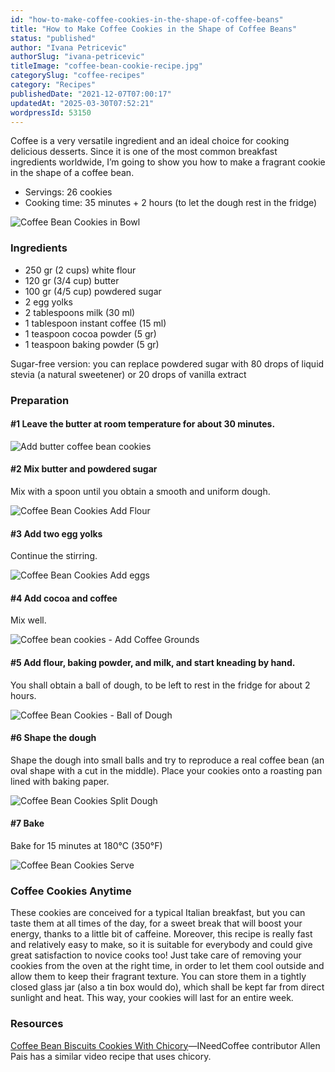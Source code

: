 ```yaml
---
id: "how-to-make-coffee-cookies-in-the-shape-of-coffee-beans"
title: "How to Make Coffee Cookies in the Shape of Coffee Beans"
status: "published"
author: "Ivana Petricevic"
authorSlug: "ivana-petricevic"
titleImage: "coffee-bean-cookie-recipe.jpg"
categorySlug: "coffee-recipes"
category: "Recipes"
publishedDate: "2021-12-07T07:00:17"
updatedAt: "2025-03-30T07:52:21"
wordpressId: 53150
---
```


Coffee is a very versatile ingredient and an ideal choice for cooking delicious desserts. Since it is one of the most common breakfast ingredients worldwide, I’m going to show you how to make a fragrant cookie in the shape of a coffee bean.

-   Servings: 26 cookies
-   Cooking time: 35 minutes + 2 hours (to let the dough rest in the fridge)

![Coffee Bean Cookies in Bowl](coffee-cookies-8-bowl.jpg)

### Ingredients

-   250 gr (2 cups) white flour
-   120 gr (3/4 cup) butter
-   100 gr (4/5 cup) powdered sugar
-   2 egg yolks
-   2 tablespoons milk (30 ml)
-   1 tablespoon instant coffee (15 ml)
-   1 teaspoon cocoa powder (5 gr)
-   1 teaspoon baking powder (5 gr)

Sugar-free version: you can replace powdered sugar with 80 drops of liquid stevia (a natural sweetener) or 20 drops of vanilla extract

### Preparation

#### #1 Leave the butter at room temperature for about 30 minutes.

![Add butter coffee bean cookies](coffee-cookies-1-add-butter.jpg)

#### #2 Mix butter and powdered sugar

Mix with a spoon until you obtain a smooth and uniform dough.

![Coffee Bean Cookies Add Flour](coffee-cookies-2-add-flour.jpg)

#### #3 Add two egg yolks

Continue the stirring.

![Coffee Bean Cookies Add eggs](coffee-cookies-3-add-egg.jpg)

#### #4 Add cocoa and coffee

Mix well.

![Coffee bean cookies - Add Coffee Grounds](coffee-cookies-4-add-coffee-grounds.jpg)

#### #5 Add flour, baking powder, and milk, and start kneading by hand.

You shall obtain a ball of dough, to be left to rest in the fridge for about 2 hours.

![Coffee Bean Cookies - Ball of Dough](coffee-cookies-5-cookie.jpg)

#### #6 Shape the dough

Shape the dough into small balls and try to reproduce a real coffee bean (an oval shape with a cut in the middle). Place your cookies onto a roasting pan lined with baking paper.

![Coffee Bean Cookies Split Dough](coffee-cookies-6-split.jpg)

#### #7 Bake

Bake for 15 minutes at 180°C (350°F)

![Coffee Bean Cookies Serve](coffee-cookies-7-serve.jpg)

### Coffee Cookies Anytime

These cookies are conceived for a typical Italian breakfast, but you can taste them at all times of the day, for a sweet break that will boost your energy, thanks to a little bit of caffeine. Moreover, this recipe is really fast and relatively easy to make, so it is suitable for everybody and could give great satisfaction to novice cooks too! Just take care of removing your cookies from the oven at the right time, in order to let them cool outside and allow them to keep their fragrant texture. You can store them in a tightly closed glass jar (also a tin box would do), which shall be kept far from direct sunlight and heat. This way, your cookies will last for an entire week.

### Resources

[Coffee Bean Biscuits Cookies With Chicory](https://www.youtube.com/watch?v=iJXC2nbQ8DM)—INeedCoffee contributor Allen Pais has a similar video recipe that uses chicory.